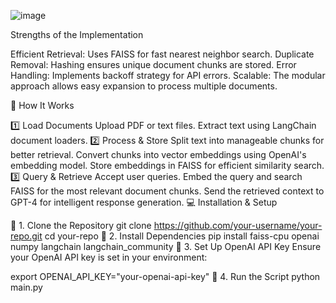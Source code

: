 ![image](https://github.com/user-attachments/assets/ae8c9a9c-c702-4633-9fb6-7e1bf8b02e49)

 Strengths of the Implementation

Efficient Retrieval: Uses FAISS for fast nearest neighbor search.
Duplicate Removal: Hashing ensures unique document chunks are stored.
Error Handling: Implements backoff strategy for API errors.
Scalable: The modular approach allows easy expansion to process multiple documents.

🚀 How It Works

1️⃣ Load Documents
Upload PDF or text files.
Extract text using LangChain document loaders.
2️⃣ Process & Store
Split text into manageable chunks for better retrieval.
Convert chunks into vector embeddings using OpenAI's embedding model.
Store embeddings in FAISS for efficient similarity search.
3️⃣ Query & Retrieve
Accept user queries.
Embed the query and search FAISS for the most relevant document chunks.
Send the retrieved context to GPT-4 for intelligent response generation.
💻 Installation & Setup

🔹 1. Clone the Repository
git clone https://github.com/your-username/your-repo.git
cd your-repo
🔹 2. Install Dependencies
pip install faiss-cpu openai numpy langchain langchain_community
🔹 3. Set Up OpenAI API Key
Ensure your OpenAI API key is set in your environment:

export OPENAI_API_KEY="your-openai-api-key"
🔹 4. Run the Script
python main.py
